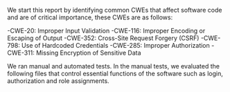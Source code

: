 We start this report by identifying common CWEs that affect software code and are of critical importance, these CWEs are as follows:

-CWE-20: Improper Input Validation
-CWE-116: Improper Encoding or Escaping of Output
-CWE-352: Cross-Site Request Forgery (CSRF)
-CWE-798: Use of Hardcoded Credentials
-CWE-285: Improper Authorization
-CWE-311: Missing Encryption of Sensitive Data

We ran manual and automated tests. In the manual tests, we evaluated the following files that control essential functions of the software such as login, authorization and role assignments.
